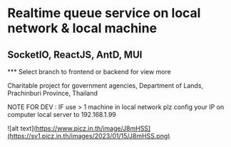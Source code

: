 # Realtime queue service on local network & local machine
## SocketIO, ReactJS, AntD, MUI

*** Select branch to frontend or backend for view more

Charitable project for government agencies, Department of Lands, Prachinburi Province, Thailand


NOTE FOR DEV :
IF use > 1 machine in local network 
plz config your IP on computer local server to 192.168.1.99

![alt text](https://www.picz.in.th/image/J8mHSS](https://sv1.picz.in.th/images/2023/01/15/J8mHSS.png)
